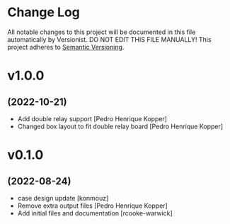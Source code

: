 # Change Log

All notable changes to this project will be documented in this file
automatically by Versionist. DO NOT EDIT THIS FILE MANUALLY!
This project adheres to [Semantic Versioning](http://semver.org/).

# v1.0.0
## (2022-10-21)

* Add double relay support [Pedro Henrique Kopper]
* Changed box layout to fit double relay board [Pedro Henrique Kopper]

# v0.1.0
## (2022-08-24)

* case design update [konmouz]
* Remove extra output files [Pedro Henrique Kopper]
* Add initial files and documentation [rcooke-warwick]

